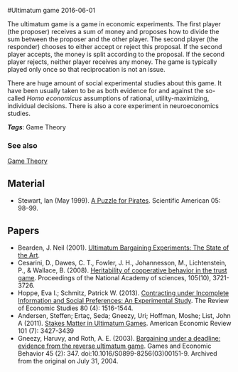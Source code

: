 
#Ultimatum game
2016-06-01

The ultimatum game is a game in economic experiments. The first player (the proposer) receives a sum of money and proposes how to divide the sum between the proposer and the other player. The second player (the responder) chooses to either accept or reject this proposal. If the second player accepts, the money is split according to the proposal. If the second player rejects, neither player receives any money. The game is typically played only once so that reciprocation is not an issue.

There are huge amount of social experimental studies about this game. It have been usually taken to be as both evidence for and against the so-called *Homo economicus* assumptions of rational, utility-maximizing, individual decisions.
There is also a core experiment in neuroeconomics studies.

***Tags***: Game Theory

### See also
[Game Theory](/game_theory)
## Material
* Stewart, Ian (May 1999). [A Puzzle for Pirates](). Scientific American 05: 98–99.

## Papers
* Bearden, J. Neil (2001). [Ultimatum Bargaining Experiments: The State of the Art](http://papers.ssrn.com/sol3/papers.cfm?abstract_id=626183).
* Cesarini, D., Dawes, C. T., Fowler, J. H., Johannesson, M., Lichtenstein, P., & Wallace, B. (2008). [Heritability of cooperative behavior in the trust game](http://www.pnas.org/content/105/10/3721.full.pdf). Proceedings of the National Academy of sciences, 105(10), 3721-3726.
* Hoppe, Eva I.; Schmitz, Patrick W. (2013). [Contracting under Incomplete Information and Social Preferences: An Experimental Study](http://restud.oxfordjournals.org/content/80/4/1516). The Review of Economic Studies 80 (4): 1516-1544.
* Andersen, Steffen; Ertaç, Seda; Gneezy, Uri; Hoffman, Moshe; List, John A (2011). [Stakes Matter in Ultimatum Games](pubs.aeaweb.org/doi/abs/10.1257/aer.101.7.3427). American Economic Review 101 (7): 3427-3439
* Gneezy, Haruvy, and Roth, A. E. (2003). [Bargaining under a deadline: evidence from the reverse ultimatum game](https://web.archive.org/20040731061444/http://gsbwww.uchicago.edu:80/fac/uri.gneezy/vita/deadline.pdf). Games and Economic Behavior 45 (2): 347. doi:10.1016/S0899-8256(03)00151-9. Archived from the original on July 31, 2004.


